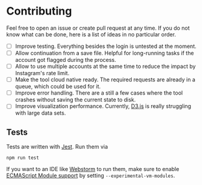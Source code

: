 # Contributing

Feel free to open an issue or create pull request at any time. If you do not know what can be done, here is a list of
ideas in no particular order.

- [ ] Improve testing. Everything besides the login is untested at the moment.
- [ ] Allow continuation from a save file. Helpful for long-running tasks if the account got flagged during the process.
- [ ] Allow to use multiple accounts at the same time to reduce the impact by Instagram's rate limit.
- [ ] Make the tool cloud native ready. The required requests are already in a queue, which could be used for it.
- [ ] Improve error handling. There are a still a few cases where the tool crashes without saving the current state to disk.
- [ ] Improve visualization performance. Currently, [D3.js](https://d3js.org/) is really struggling with large data sets.

## Tests

Tests are written with [Jest](https://jestjs.io/). Run them via

```
npm run test
```

If you want to an IDE like [Webstorm](https://www.jetbrains.com/webstorm/) to run them, make sure to enable
[ECMAScript Module support](https://jestjs.io/docs/ecmascript-modules) by setting `--experimental-vm-modules`.
